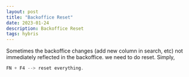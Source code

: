 ```yaml
---
layout: post
title: "Backoffice Reset"
date: 2023-01-24
description: Backoffice Reset
tags: hybris
---
```




Sometimes the backoffice changes (add new column in search, etc) not immediately reflected in the backoffice. we need to do reset. Simply,


```java
FN + F4 --> reset everything.
```